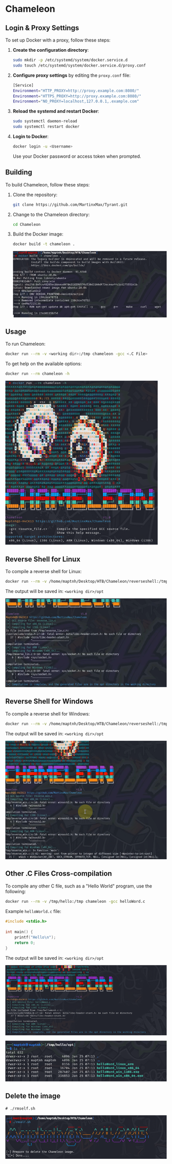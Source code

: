  
# **Chameleon**

## **Login & Proxy Settings**

To set up Docker with a proxy, follow these steps:

1. **Create the configuration directory**:
   ```bash
   sudo mkdir -p /etc/systemd/system/docker.service.d
   sudo touch /etc/systemd/system/docker.service.d/proxy.conf
   ```

2. **Configure proxy settings** by editing the `proxy.conf` file:
   ```bash
   [Service]
   Environment="HTTP_PROXY=http://proxy.example.com:8080/"
   Environment="HTTPS_PROXY=http://proxy.example.com:8080/"
   Environment="NO_PROXY=localhost,127.0.0.1,.example.com"
   ```

3. **Reload the systemd and restart Docker**:
   ```bash
   sudo systemctl daemon-reload
   sudo systemctl restart docker
   ```

4. **Login to Docker**:
   ```bash
   docker login -u <Username>
   ```

   Use your Docker password or access token when prompted.

## **Building**

To build Chameleon, follow these steps:

1. Clone the repository:
   ```bash
   git clone https://github.com/MartinxMax/Tyrant.git
   ```

2. Change to the Chameleon directory:
   ```bash
   cd Chameleon
   ```

3. Build the Docker image:
   ```bash
   docker build -t chameleon .
   ```

   ![Chameleon Build](pic/image.png)

## **Usage**

To run Chameleon:

```bash
docker run --rm -v <working dir>:/tmp chameleon -gcc <.C File>
```

To get help on the available options:

```bash
docker run --rm chameleon -h
```

![Chameleon Usage](pic/imagex.png)

## **Reverse Shell for Linux**

To compile a reverse shell for Linux:

```bash
docker run --rm -v /home/maptnh/Desktop/HTB/Chameleon/reverseshell:/tmp chameleon -gcc reverse_lin.c
```

The output will be saved in: `<working dir>/opt`

![Reverse Shell Linux](pic/image-3.png)

## **Reverse Shell for Windows**

To compile a reverse shell for Windows:

```bash
docker run --rm -v /home/maptnh/Desktop/HTB/Chameleon/reverseshell:/tmp chameleon -gcc reverse_win.c
```

The output will be saved in: `<working dir>/opt`

![Reverse Shell Windows](pic/image-4.png)

## **Other .C Files Cross-compilation**

To compile any other C file, such as a "Hello World" program, use the following:

```bash
docker run --rm -v /tmp/hello:/tmp chameleon -gcc helloWord.c
```

Example `helloWorld.c` file:

```c
#include <stdio.h>

int main() {
    printf("Hello\n");
    return 0;
}
```

The output will be saved in: `<working dir>/opt`

![Hello World](pic/image-1.png)


![Hello World](pic/image-2.png)

## Delete the image

`# ./rmself.sh`

![alt text](pic/del.png)